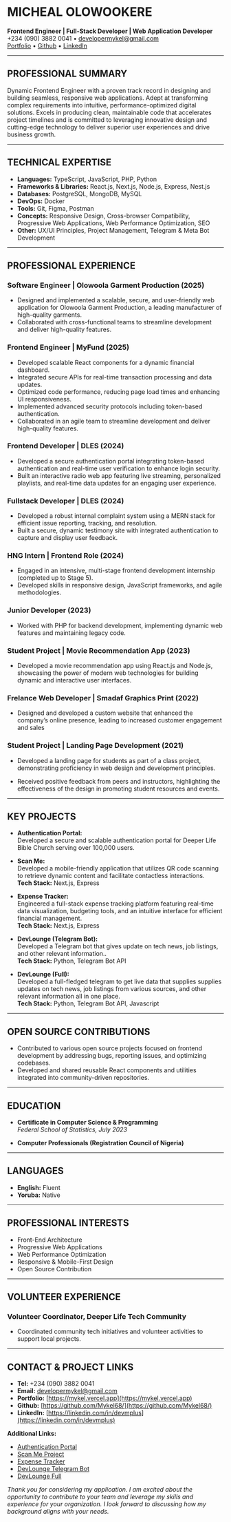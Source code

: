 # MICHEAL OLOWOOKERE
**Frontend Engineer | Full-Stack Developer | Web Application Developer**  
+234 (090) 3882 0041 • [developermykel@gmail.com](mailto:developermykel@gmail.com)  
[Portfolio](https://mykel.vercel.app) • [Github](https://github.com/Mykel68/) • [LinkedIn](https://linkedin.com/in/devmplus)

---

## PROFESSIONAL SUMMARY

Dynamic Frontend Engineer with a proven track record in designing and building seamless, responsive web applications. Adept at transforming complex requirements into intuitive, performance-optimized digital solutions. Excels in producing clean, maintainable code that accelerates project timelines and is committed to leveraging innovative design and cutting-edge technology to deliver superior user experiences and drive business growth.

---

## TECHNICAL EXPERTISE

- **Languages:** TypeScript, JavaScript, PHP, Python
- **Frameworks & Libraries:** React.js, Next.js, Node.js, Express, Nest.js
- **Databases:** PostgreSQL, MongoDB, MySQL
- **DevOps:** Docker
- **Tools:** Git, Figma, Postman
- **Concepts:** Responsive Design, Cross-browser Compatibility, Progressive Web Applications, Web Performance Optimization, SEO
- **Other:** UX/UI Principles, Project Management, Telegram & Meta Bot Development

---

## PROFESSIONAL EXPERIENCE

### Software Engineer | Olowoola Garment Production (2025)
- Designed and implemented a scalable, secure, and user-friendly web application for Olowoola Garment Production, a leading manufacturer of high-quality garments.
- Collaborated with cross-functional teams to streamline development and deliver high-quality features.

### Frontend Engineer | MyFund (2025)
- Developed scalable React components for a dynamic financial dashboard.
- Integrated secure APIs for real-time transaction processing and data updates.
- Optimized code performance, reducing page load times and enhancing UI responsiveness.
- Implemented advanced security protocols including token-based authentication.
- Collaborated in an agile team to streamline development and deliver high-quality features.

### Frontend Developer | DLES (2024)
- Developed a secure authentication portal integrating token-based authentication and real-time user verification to enhance login security.
- Built an interactive radio web app featuring live streaming, personalized playlists, and real-time data updates for an engaging user experience.

### Fullstack Developer | DLES (2024)
- Developed a robust internal complaint system using a MERN stack for efficient issue reporting, tracking, and resolution.
- Built a secure, dynamic testimony site with integrated authentication to capture and display user feedback.

### HNG Intern | Frontend Role (2024)
- Engaged in an intensive, multi-stage frontend development internship (completed up to Stage 5).
- Developed skills in responsive design, JavaScript frameworks, and agile methodologies.

### Junior Developer (2023)
- Worked with PHP for backend development, implementing dynamic web features and maintaining legacy code.


### Student Project | Movie Recommendation App (2023) 
- Developed a movie recommendation app using React.js and Node.js, showcasing the power of modern web technologies for building dynamic and interactive user interfaces.

### Frelance Web Developer | Smadaf Graphics Print (2022)
- Designed and developed a custom website that enhanced the company’s online presence, leading to increased customer engagement and sales

### Student Project | Landing Page Development (2021)
- Developed a landing page for students as part of a class project, demonstrating proficiency in web design and development principles.

- Received positive feedback from peers and instructors, highlighting the effectiveness of the design in promoting student resources and events.


---

## KEY PROJECTS

- **Authentication Portal:**  
  Developed a secure and scalable authentication portal for Deeper Life Bible Church serving over 100,000 users.
  
- **Scan Me:**  
  Developed a mobile-friendly application that utilizes QR code scanning to retrieve dynamic content and facilitate contactless interactions.  
  **Tech Stack:** Next.js, Express

- **Expense Tracker:**  
  Engineered a full-stack expense tracking platform featuring real-time data visualization, budgeting tools, and an intuitive interface for efficient financial management.  
  **Tech Stack:** Next.js, Express
  
- **DevLounge (Telegram Bot):**  
  Developed a Telegram bot that gives update on tech news, job listings, and other relevant information..  
  **Tech Stack:** Python, Telegram Bot API

- **DevLounge (Full):**  
  Developed a full-fledged telegram to get live data that supplies supplies updates on tech news, job listings from various sources, and other relevant information all in one place.  
  **Tech Stack:** Python, Telegram Bot API, Javascript


---

## OPEN SOURCE CONTRIBUTIONS

- Contributed to various open source projects focused on frontend development by addressing bugs, reporting issues, and optimizing codebases.
- Developed and shared reusable React components and utilities integrated into community-driven repositories.

---

## EDUCATION

- **Certificate in Computer Science & Programming**  
  *Federal School of Statistics, July 2023*

- **Computer Professionals (Registration Council of Nigeria)**

---

## LANGUAGES

- **English:** Fluent
- **Yoruba:** Native

---

## PROFESSIONAL INTERESTS

- Front-End Architecture
- Progressive Web Applications
- Web Performance Optimization
- Responsive & Mobile-First Design
- Open Source Contribution

---

## VOLUNTEER EXPERIENCE

### Volunteer Coordinator, Deeper Life Tech Community
- Coordinated community tech initiatives and volunteer activities to support local projects.

---

## CONTACT & PROJECT LINKS

- **Tel:** +234 (090) 3882 0041  
- **Email:** [developermykel@gmail.com](mailto:developermykel@gmail.com)
- **Portfolio:** [https://mykel.vercel.app](https://mykel.vercel.app)
- **Github:** [https://github.com/Mykel68/](https://github.com/Mykel68/)
- **LinkedIn:** [https://linkedin.com/in/devmplus](https://linkedin.com/in/devmplus)

**Additional Links:**
- [Authentication Portal](https://auth.dclm.org)
- [Scan Me Project](https://github.com/Mykel68/scanme)
- [Expense Tracker](https://github.com/Mykel68/expense-tracker)
- [DevLounge Telegram Bot](https://github.com/Mykel68/devToday_)
- [DevLounge Full](https://github.com/Mykel68/devlounge-full) 




*Thank you for considering my application. I am excited about the opportunity to contribute to your team and leverage my skills and experience for your organization. I look forward to discussing how my background aligns with your needs.*